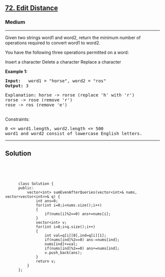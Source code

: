 
<h2><a href="https://leetcode.com/problems/edit-distance/description/">72. Edit Distance</a></h2>
<h3>Medium</h3>
<hr>
<div><p>
 Given two strings word1 and word2, return the minimum number of operations required to convert word1 to word2.

You have the following three operations permitted on a word:

Insert a character
Delete a character
Replace a character
</p>


<p><strong>Example 1:</strong></p>
<pre><strong>Input:</strong>   word1 = "horse", word2 = "ros"
<strong>Output:</strong> 3
</pre>
<pre>
Explanation: horse -> rorse (replace 'h' with 'r')
rorse -> rose (remove 'r')
rose -> ros (remove 'e')
  </pre>
 

Constraints:
<pre>
0 <= word1.length, word2.length <= 500
word1 and word2 consist of lowercase English letters.
</pre>
<hr>
 <h2><strong><b>Solution</b></strong></h2>
 <br>
 <pre>
 
          class Solution {
          public:
              vector<int> sumEvenAfterQueries(vector<int>& nums, vector<vector<int>>& q) {
                  int ans=0;
                  for(int i=0;i<nums.size();i++)
                  {
                      if(nums[i]%2==0) ans+=nums[i];
                  }
                  vector<int> v;
                  for(int i=0;i<q.size();i++)
                  {
                      int val=q[i][0],ind=q[i][1];
                      if(nums[ind]%2==0) ans-=nums[ind];
                      nums[ind]+=val;
                      if(nums[ind]%2==0) ans+=nums[ind];
                      v.push_back(ans);
                  }
                  return v;
              }
          };
          
 </pre>

